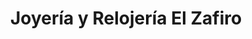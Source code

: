 ---
title: "Joyería y Relojería El Zafiro"
url: /san-isidro/joyeria-y-relojeria-el-zafiro/
shop: joyería
---